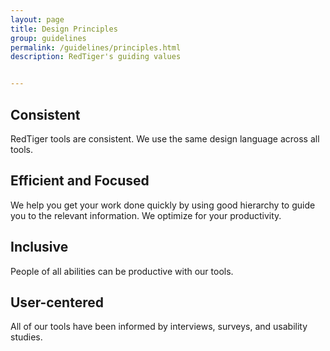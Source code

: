 ```yaml
---
layout: page
title: Design Principles
group: guidelines
permalink: /guidelines/principles.html
description: RedTiger's guiding values


---
```


## Consistent
RedTiger tools are consistent. We use the same design language across all tools. 

## Efficient and Focused
We help you get your work done quickly by using good hierarchy to guide you to the relevant information. We optimize for your productivity.

## Inclusive
People of all abilities can be productive with our tools.

## User-centered
All of our tools have been informed by interviews, surveys, and usability studies.

